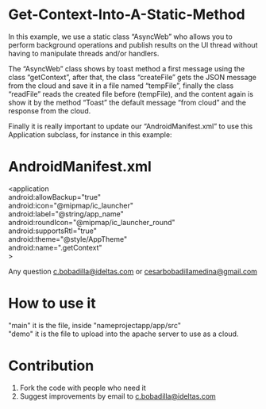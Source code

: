 # Get-Context-Into-A-Static-Method

In this example, we use a static class “AsyncWeb” who allows you to perform background operations and publish results on the UI thread without having to manipulate threads and/or handlers. 

The “AsyncWeb” class shows by toast method a first message using the class “getContext”, after that, the class “createFile” gets the JSON message from the cloud and save it in a file named “tempFile”, finally the class “readFile” reads the created file before (tempFile), and the content again is show it by the method “Toast” the default message “from cloud” and the response from the cloud.

Finally it is really important to update our “AndroidManifest.xml” to use this Application subclass, for instance in this example:
<h1>AndroidManifest.xml</h1>

&lt;application<br>
    android:allowBackup="true"<br>
    android:icon="@mipmap/ic_launcher"<br>
    android:label="@string/app_name"<br>
    android:roundIcon="@mipmap/ic_launcher_round"<br>
    android:supportsRtl="true"<br>
    android:theme="@style/AppTheme"<br>
    android:name=".getContext"<br>
    &gt;

Any question c.bobadilla@ideltas.com or cesarbobadillamedina@gmail.com

<h1>How to use it</h1>
"main" it is the file, inside "nameprojectapp/app/src"<br>
"demo" it is the file to upload into the apache server to use as a cloud.<br>

<h1>Contribution</h1>

1. Fork the code with people who need it<br>
2. Suggest improvements by email to c.bobadilla@ideltas.com
